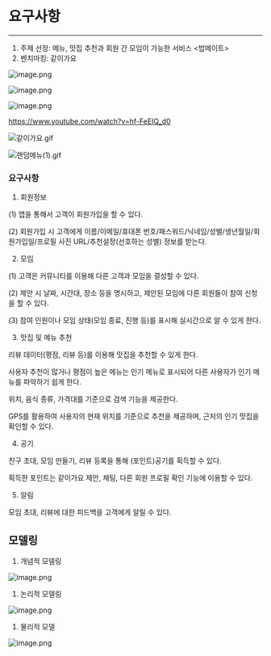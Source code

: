 # 요구사항

---

1. 주제 선정: 메뉴, 맛집 추천과 회원 간 모임이 가능한 서비스 <밥메이트>
2. 벤치마킹: 같이가요

![image.png](https://prod-files-secure.s3.us-west-2.amazonaws.com/03086bcf-a036-4692-83ad-d1123cd1f0d0/18f53c6a-e77f-4042-898e-ab98c14bda88/image.png)

![image.png](https://prod-files-secure.s3.us-west-2.amazonaws.com/03086bcf-a036-4692-83ad-d1123cd1f0d0/430231fd-1aa6-41e7-b47a-5b12e6ccf676/image.png)

![image.png](https://prod-files-secure.s3.us-west-2.amazonaws.com/03086bcf-a036-4692-83ad-d1123cd1f0d0/599a348b-0dc4-4c2e-a15b-34d52ae5a4d4/image.png)

https://www.youtube.com/watch?v=hf-FeEIQ_d0

![같이가요.gif](https://prod-files-secure.s3.us-west-2.amazonaws.com/03086bcf-a036-4692-83ad-d1123cd1f0d0/64f38836-eaa8-4b63-b240-826728b93394/%EA%B0%99%EC%9D%B4%EA%B0%80%EC%9A%94.gif)

![랜덤메뉴(1).gif](https://prod-files-secure.s3.us-west-2.amazonaws.com/03086bcf-a036-4692-83ad-d1123cd1f0d0/21d31923-c021-45b4-baab-28b9406a0b5e/%EB%9E%9C%EB%8D%A4%EB%A9%94%EB%89%B4(1).gif)

### 요구사항

1)  회원정보

(1) 앱을 통해서 고객이 회원가입을 할 수 있다.

(2) 회원가입 시 고객에게 이름/이메일/휴대폰 번호/패스워드/닉네임/성별/생년월일/회원가입일/프로필 사진 URL/추천설정(선호하는 성별) 정보를 받는다.

2) 모임

(1) 고객은 커뮤니티를 이용해 다른 고객과 모임을 결성할 수 있다.

(2) 제안 시 날짜, 시간대, 장소 등을 명시하고, 제안된 모임에 다른 회원들이 참여 신청을 할 수 있다.

(3) 참여 인원이나 모임 상태(모임 종료, 진행 등)를 표시해 실시간으로 알 수 있게 한다.

3) 맛집 및 메뉴 추천

리뷰 데이터(평점, 리뷰 등)를 이용해 맛집을 추천할 수 있게 한다.

사용자 추천이 많거나 평점이 높은 메뉴는 인기 메뉴로 표시되어 다른 사용자가 인기 메뉴를 파악하기 쉽게 한다.

위치, 음식 종류, 가격대를 기준으로 검색 기능을 제공한다.

GPS를 활용하여 사용자의 현재 위치를 기준으로 추천을 제공하며, 근처의 인기 맛집을 확인할 수 있다.

4) 공기

친구 초대, 모임 만들기, 리뷰 등록을 통해 (포인트)공기를 획득할 수 있다.

획득한 포인트는 같이가요 제안, 채팅, 다른 회원 프로필 확인 기능에 이용할 수 있다.

5) 알림

모임 초대, 리뷰에 대한 피드백을 고객에게 알릴 수 있다.

## 모델링

1.  개념적 모델링

![image.png](https://prod-files-secure.s3.us-west-2.amazonaws.com/03086bcf-a036-4692-83ad-d1123cd1f0d0/27b849ac-8dc9-4bff-ab93-0ab8620c0f4d/image.png)

1. 논리적 모델링

![image.png](https://prod-files-secure.s3.us-west-2.amazonaws.com/03086bcf-a036-4692-83ad-d1123cd1f0d0/b0daec02-4d57-4c13-b298-e624e1a67569/image.png)

1. 물리적 모델

![image.png](https://prod-files-secure.s3.us-west-2.amazonaws.com/03086bcf-a036-4692-83ad-d1123cd1f0d0/93a258ff-5feb-4f42-816e-84b336ab2064/image.png)
